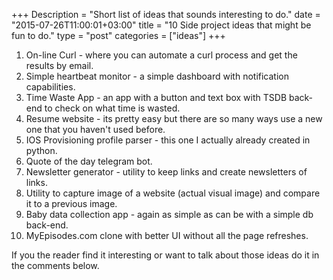 +++
Description = "Short list of ideas that sounds interesting to do."
date = "2015-07-26T11:00:01+03:00"
title = "10 Side project ideas that might be fun to do."
type = "post"
categories = ["ideas"]
+++
<!--more-->
1. On-line Curl - where you can automate a curl process and get the results by email.
1. Simple heartbeat monitor - a simple dashboard with notification capabilities.
1. Time Waste App - an app with a button and text box with TSDB back-end to check on what time is wasted.
1. Resume website - its pretty easy but there are so many ways use a new one that you haven't used before.
1. IOS Provisioning profile parser - this one I actually already created in python.
1. Quote of the day telegram bot.
1. Newsletter generator - utility to keep links and create newsletters of links.
1. Utility to capture image of a website (actual visual image) and compare it to a previous image.
1. Baby data collection app - again as simple as can be with a simple db back-end.
1. MyEpisodes.com clone with better UI without all the page refreshes.

If you the reader find it interesting or want to talk about those ideas do it in the comments below.